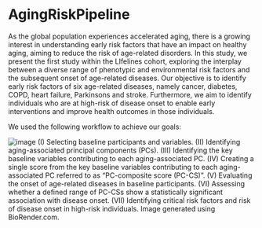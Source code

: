 # AgingRiskPipeline
As the global population experiences accelerated aging, there is a growing interest in understanding early risk factors that have an impact on healthy aging, aiming to reduce the risk of age-related disorders. In this study, we present the first study within the LIfelines cohort, exploring the interplay between a diverse range of phenotypic and environmental risk factors and the subsequent onset of age-related diseases. Our objective is to identify early risk factors of six age-related diseases, namely cancer, diabetes, COPD, heart failure, Parkinsons and stroke. Furthermore, we aim to identify individuals who are at high-risk of disease onset to enable early interventions and improve health outcomes in those individuals.

We used the following workflow to achieve our goals:

![image](https://github.com/user-attachments/assets/bb8364cb-bcad-40e2-9593-af76cf24ef00)
(I) Selecting baseline participants and variables. (II) Identifying aging-associated principal components (PCs). (III) Identifying the key baseline variables contributing to each aging-associated PC. (IV) Creating a single score from the key baseline variables contributing to each aging-associated PC referred to as “PC-composite score (PC-CS)”. (V) Evaluating the onset of age-related diseases in baseline participants. (VI) Assessing whether a defined range of PC-CSs show a statistically significant association with disease onset. (VII) Identifying critical risk factors and risk of disease onset in high-risk individuals. Image generated using BioRender.com. 
